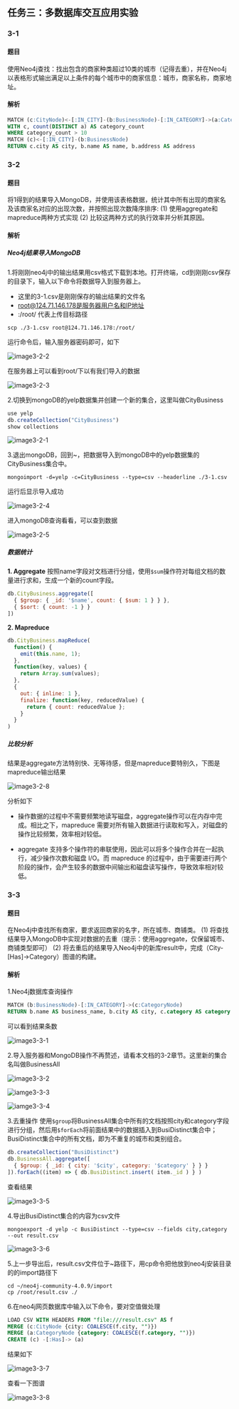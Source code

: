 ## 任务三：多数据库交互应用实验

### 3-1
#### 题目
使用Neo4j查找：找出包含的商家种类超过10类的城市（记得去重），并在Neo4j以表格形式输出满足以上条件的每个城市中的商家信息：城市，商家名称，商家地址。

#### 解析
```sql
MATCH (c:CityNode)<-[:IN_CITY]-(b:BusinessNode)-[:IN_CATEGORY]->(a:CategoryNode)
WITH c, count(DISTINCT a) AS category_count
WHERE category_count > 10
MATCH (c)<-[:IN_CITY]-(b:BusinessNode)
RETURN c.city AS city, b.name AS name, b.address AS address
```

### 3-2
#### 题目
将1得到的结果导入MongoDB，并使用该表格数据，统计其中所有出现的商家名及该商家名对应的出现次数，并按照出现次数降序排序:
(1) 使用aggregate和mapreduce两种方式实现
(2) 比较这两种方式的执行效率并分析其原因。

#### 解析
##### Neo4j结果导入MongoDB
1.将刚刚neo4j中的输出结果用csv格式下载到本地。打开终端，cd到刚刚csv保存的目录下，输入以下命令将数据导入到服务器上。

- 这里的3-1.csv是刚刚保存的输出结果的文件名
- root@124.71.146.178是服务器用户名和IP地址
- :/root/ 代表上传目标路径

```shell
scp ./3-1.csv root@124.71.146.178:/root/
```

运行命令后，输入服务器密码即可，如下

![image3-2-2](image/3-2-2.png)

在服务器上可以看到root/下以有我们导入的数据

![image3-2-3](image/3-2-3.png)

2.切换到mongoDB的yelp数据集并创建一个新的集合，这里叫做CityBusiness
```js
use yelp
db.createCollection("CityBusiness")
show collections
```

![image3-2-1](image/3-2-1.png)

3.退出mongoDB，回到~，把数据导入到mongoDB中的yelp数据集的CityBusiness集合中。

```shell
mongoimport -d=yelp -c=CityBusiness --type=csv --headerline ./3-1.csv
```
运行后显示导入成功

![image3-2-4](image/3-2-4.png)

进入mongoDB查询看看，可以查到数据

![image3-2-5](image/3-2-5.png)

##### 数据统计
**1. Aggregate**
按照name字段对文档进行分组，使用`$sum`操作符对每组文档的数量进行求和，生成一个新的count字段。

```js
db.CityBusiness.aggregate([
  { $group: { _id: '$name', count: { $sum: 1 } } },
  { $sort: { count: -1 } }
])
```

**2. Mapreduce**

```js
db.CityBusiness.mapReduce(
  function() {
    emit(this.name, 1);
  },
  function(key, values) {
    return Array.sum(values);
  },
  {
    out: { inline: 1 },
    finalize: function(key, reducedValue) {
      return { count: reducedValue };
    }
  }
)
```

##### 比较分析
结果是aggregate方法特别快、无等待感，但是mapreduce要特别久，下图是mapreduce输出结果

![image3-2-8](image/3-2-8.png)

分析如下
- 操作数据的过程中不需要频繁地读写磁盘，aggregate操作可以在内存中完成。相比之下，mapreduce 需要对所有输入数据进行读取和写入，对磁盘的操作比较频繁，效率相对较低。

- aggregate 支持多个操作符的串联使用，因此可以将多个操作合并在一起执行，减少操作次数和磁盘 I/O。而 mapreduce 的过程中，由于需要进行两个阶段的操作，会产生较多的数据中间输出和磁盘读写操作，导致效率相对较低。


### 3-3
#### 题目
在Neo4j中查找所有商家，要求返回商家的名字，所在城市、商铺类。
(1) 将查找结果导入MongoDB中实现对数据的去重（提示：使用aggregate，仅保留城市、商铺类型即可）
(2) 将去重后的结果导入Neo4j中的新库result中，完成（City-[Has]->Category）图谱的构建。

#### 解析
1.Neo4j数据库查询操作
```sql
MATCH (b:BusinessNode)-[:IN_CATEGORY]->(c:CategoryNode)
RETURN b.name AS business_name, b.city AS city, c.category AS category
```
可以看到结果条数

![image3-3-1](image/3-1-1.png)

2.导入服务器和MongoDB操作不再赘述，请看本文档的3-2章节。这里新的集合名叫做BusinessAll

![image3-3-2](image/3-3-2.png)

![iamge3-3-3](image/3-3-3.png)

![iamge3-3-4](image/3-3-4.png)

3.去重操作
使用`$group`将BusinessAll集合中所有的文档按照city和category字段进行分组，然后用`$forEach`将前面结果中的数据插入到BusiDistinct集合中；BusiDistinct集合中的所有文档，即为不重复的城市和类别组合。

```js
db.createCollection("BusiDistinct")
db.BusinessAll.aggregate([
  { $group: { _id: { city: '$city', category: '$category' } } }
]).forEach((item) => { db.BusiDistinct.insert( item._id ) } )
```
查看结果

![image3-3-5](image/3-3-5.png)

4.导出BusiDistinct集合的内容为csv文件
```shell
mongoexport -d yelp -c BusiDistinct --type=csv --fields city,category --out result.csv
```

![image3-3-6](image/3-3-6.png)

5.上一步导出后，result.csv文件位于~路径下，用cp命令把他放到neo4j安装目录的的import路径下

```shell
cd ~/neo4j-community-4.0.9/import
cp /root/result.csv ./
```

6.在neo4j网页数据库中输入以下命令，要对空值做处理

```sql
LOAD CSV WITH HEADERS FROM "file:///result.csv" AS f
MERGE (c:CityNode {city: COALESCE(f.city, "")})
MERGE (a:CategoryNode {category: COALESCE(f.category, "")})
CREATE (c) -[:Has]-> (a)
```
结果如下

![image3-3-7](image/3-3-7.png)

查看一下图谱

![image3-3-8](image/3-3-8.png)
